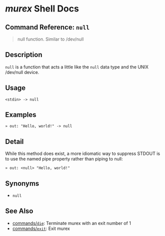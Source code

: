 # _murex_ Shell Docs

## Command Reference: `null`

> null function. Similar to /dev/null

## Description

`null` is a function that acts a little like the `null` data type and the
UNIX /dev/null device.

## Usage

    <stdin> -> null

## Examples

    » out: "Hello, world!" -> null

## Detail

While this method does exist, a more idiomatic way to suppress STDOUT is to
use the named pipe property rather than piping to null:

    » out: <null> "Hello, world!"

## Synonyms

* `null`


## See Also

* [commands/`die`](../commands/die.md):
  Terminate murex with an exit number of 1
* [commands/`exit`](../commands/exit.md):
  Exit murex